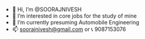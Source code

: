 - 👋 Hi, I’m @SOORAJNIVESH
- 👀 I’m interested in core jobs for the study of mine
- 🌱 I’m currently presuming Automobile Engineering 
- 📫 soorajnivesh@gmail.com or 📞 9087153076

<!---
SOORAJNIVESH/SOORAJNIVESH is a ✨ special ✨ repository because its `README.md` (this file) appears on your GitHub profile.
You can click the Preview link to take a look at your changes.
--->
